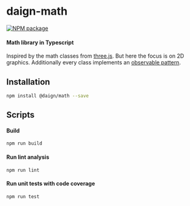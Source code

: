 # daign-math

[![NPM package][npm]][npm-url]

#### Math library in Typescript

Inspired by the math classes from [three.js](https://github.com/mrdoob/three.js/).
But here the focus is on 2D graphics.
Additionally every class implements an [observable pattern](https://github.com/daign/daign-observable).

## Installation

```sh
npm install @daign/math --save
```

## Scripts

#### Build

    npm run build

#### Run lint analysis

    npm run lint

#### Run unit tests with code coverage

    npm run test

[npm]: https://img.shields.io/npm/v/@daign/math.svg
[npm-url]: https://www.npmjs.com/package/@daign/math
